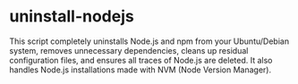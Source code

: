 # uninstall-nodejs
This script completely uninstalls Node.js and npm from your Ubuntu/Debian system, removes unnecessary dependencies, cleans up residual configuration files, and ensures all traces of Node.js are deleted. It also handles Node.js installations made with NVM (Node Version Manager).
